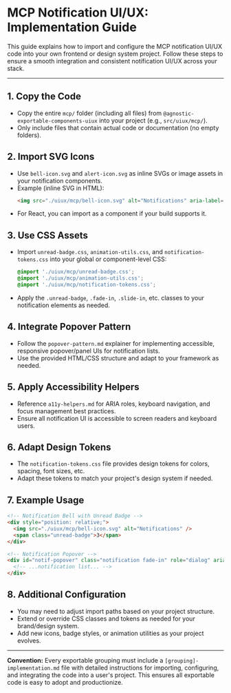 # MCP Notification UI/UX: Implementation Guide

This guide explains how to import and configure the MCP notification UI/UX code into your own frontend or design system project. Follow these steps to ensure a smooth integration and consistent notification UI/UX across your stack.

---

## 1. Copy the Code
- Copy the entire `mcp/` folder (including all files) from `@agnostic-exportable-components-uiux` into your project (e.g., `src/uiux/mcp/`).
- Only include files that contain actual code or documentation (no empty folders).

## 2. Import SVG Icons
- Use `bell-icon.svg` and `alert-icon.svg` as inline SVGs or image assets in your notification components.
- Example (inline SVG in HTML):
  ```html
  <img src="./uiux/mcp/bell-icon.svg" alt="Notifications" aria-label="Notifications" />
  ```
- For React, you can import as a component if your build supports it.

## 3. Use CSS Assets
- Import `unread-badge.css`, `animation-utils.css`, and `notification-tokens.css` into your global or component-level CSS:
  ```css
  @import './uiux/mcp/unread-badge.css';
  @import './uiux/mcp/animation-utils.css';
  @import './uiux/mcp/notification-tokens.css';
  ```
- Apply the `.unread-badge`, `.fade-in`, `.slide-in`, etc. classes to your notification elements as needed.

## 4. Integrate Popover Pattern
- Follow the `popover-pattern.md` explainer for implementing accessible, responsive popover/panel UIs for notification lists.
- Use the provided HTML/CSS structure and adapt to your framework as needed.

## 5. Apply Accessibility Helpers
- Reference `a11y-helpers.md` for ARIA roles, keyboard navigation, and focus management best practices.
- Ensure all notification UI is accessible to screen readers and keyboard users.

## 6. Adapt Design Tokens
- The `notification-tokens.css` file provides design tokens for colors, spacing, font sizes, etc.
- Adapt these tokens to match your project's design system if needed.

## 7. Example Usage
```html
<!-- Notification Bell with Unread Badge -->
<div style="position: relative;">
  <img src="./uiux/mcp/bell-icon.svg" alt="Notifications" />
  <span class="unread-badge">3</span>
</div>

<!-- Notification Popover -->
<div id="notif-popover" class="notification fade-in" role="dialog" aria-modal="true">
  <!-- ...notification list... -->
</div>
```

## 8. Additional Configuration
- You may need to adjust import paths based on your project structure.
- Extend or override CSS classes and tokens as needed for your brand/design system.
- Add new icons, badge styles, or animation utilities as your project evolves.

---

**Convention:** Every exportable grouping must include a `[grouping]-implementation.md` file with detailed instructions for importing, configuring, and integrating the code into a user's project. This ensures all exportable code is easy to adopt and productionize. 